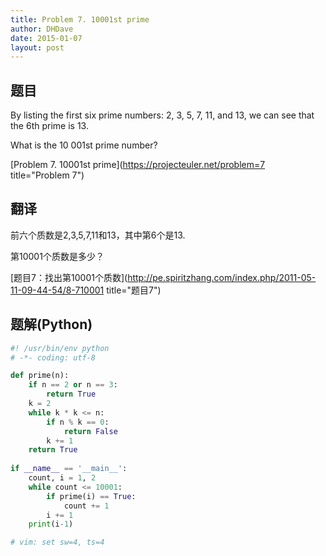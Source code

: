 ```yaml
---
title: Problem 7. 10001st prime
author: DHDave
date: 2015-01-07
layout: post
---
```


## 题目
By listing the first six prime numbers: 2, 3, 5, 7, 11, and 13, we can see that the 6th prime is 13.

What is the 10 001st prime number?

[Problem 7. 10001st prime](https://projecteuler.net/problem=7 title="Problem 7")

## 翻译
前六个质数是2,3,5,7,11和13，其中第6个是13.

第10001个质数是多少？

[题目7：找出第10001个质数](http://pe.spiritzhang.com/index.php/2011-05-11-09-44-54/8-710001 title="题目7")

## 题解(Python)
```python
#! /usr/bin/env python
# -*- coding: utf-8

def prime(n):
    if n == 2 or n == 3:
        return True
    k = 2
    while k * k <= n:
        if n % k == 0:
            return False
        k += 1
    return True
            
if __name__ == '__main__':
    count, i = 1, 2
    while count <= 10001:
        if prime(i) == True:
            count += 1
        i += 1
    print(i-1)

# vim: set sw=4, ts=4
```
